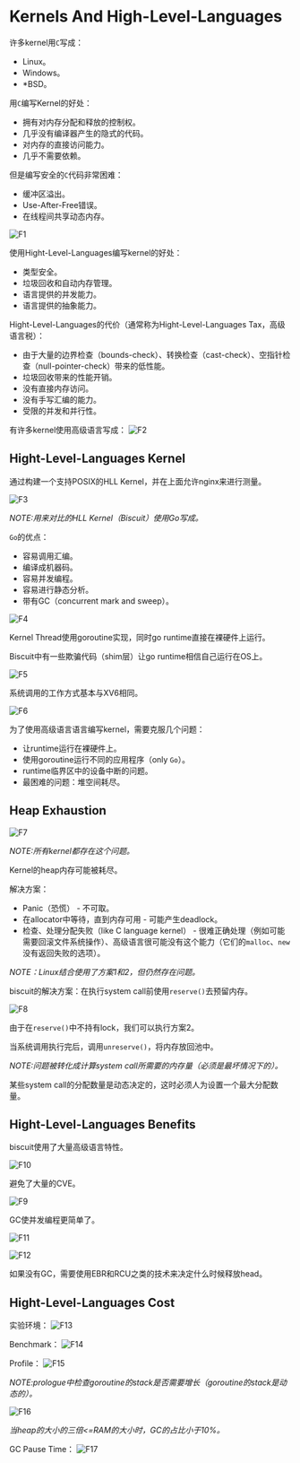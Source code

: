 # Kernels And High-Level-Languages

许多kernel用`C`写成：
* Linux。
* Windows。
* *BSD。

用`C`编写Kernel的好处：
* 拥有对内存分配和释放的控制权。
* 几乎没有编译器产生的隐式的代码。
* 对内存的直接访问能力。
* 几乎不需要依赖。

但是编写安全的`C`代码非常困难：
* 缓冲区溢出。
* Use-After-Free错误。
* 在线程间共享动态内存。

![F1](./F1.jpg)

使用Hight-Level-Languages编写kernel的好处：
* 类型安全。
* 垃圾回收和自动内存管理。
* 语言提供的并发能力。
* 语言提供的抽象能力。

Hight-Level-Languages的代价（通常称为Hight-Level-Languages Tax，高级语言税）：
* 由于大量的边界检查（bounds-check）、转换检查（cast-check）、空指针检查（null-pointer-check）带来的低性能。
* 垃圾回收带来的性能开销。
* 没有直接内存访问。
* 没有手写汇编的能力。
* 受限的并发和并行性。

有许多kernel使用高级语言写成：
![F2](./F2.jpg)

## Hight-Level-Languages Kernel

通过构建一个支持POSIX的HLL Kernel，并在上面允许nginx来进行测量。

![F3](./F3.jpg)

*NOTE:用来对比的HLL Kernel（Biscuit）使用Go写成。*

`Go`的优点：
* 容易调用汇编。
* 编译成机器码。
* 容易并发编程。
* 容易进行静态分析。
* 带有GC（concurrent mark and sweep）。

![F4](./F4.jpg)

Kernel Thread使用goroutine实现，同时go runtime直接在裸硬件上运行。

Biscuit中有一些欺骗代码（shim层）让go runtime相信自己运行在OS上。

![F5](./F5.jpg)

系统调用的工作方式基本与XV6相同。

![F6](./F6.jpg)

为了使用高级语言语言编写kernel，需要克服几个问题：
* 让runtime运行在裸硬件上。
* 使用goroutine运行不同的应用程序（only `Go`）。
* runtime临界区中的设备中断的问题。
* 最困难的问题：堆空间耗尽。

## Heap Exhaustion

![F7](./F7.jpg)

*NOTE:所有kernel都存在这个问题。*

Kernel的heap内存可能被耗尽。

解决方案：
* Panic（恐慌） - 不可取。
* 在allocator中等待，直到内存可用 - 可能产生deadlock。
* 检查、处理分配失败（like C language kernel） - 很难正确处理（例如可能需要回滚文件系统操作）、高级语言很可能没有这个能力（它们的`malloc`、`new`没有返回失败的选项）。

*NOTE：Linux结合使用了方案1和2，但仍然存在问题。*

biscuit的解决方案：在执行system call前使用`reserve()`去预留内存。

![F8](./F8.jpg)

由于在`reserve()`中不持有lock，我们可以执行方案2。

当系统调用执行完后，调用`unreserve()`，将内存放回池中。

*NOTE:问题被转化成计算system call所需要的内存量（必须是最坏情况下的）。*

某些system call的分配数量是动态决定的，这时必须人为设置一个最大分配数量。

## Hight-Level-Languages Benefits

biscuit使用了大量高级语言特性。

![F10](./F10.jpg)

避免了大量的CVE。

![F9](./F9.jpg)

GC使并发编程更简单了。

![F11](./F11.jpg)

![F12](./F12.jpg)

如果没有GC，需要使用EBR和RCU之类的技术来决定什么时候释放head。

## Hight-Level-Languages Cost

实验环境：
![F13](./F13.jpg)

Benchmark：
![F14](./F14.jpg)

Profile：
![F15](./F15.jpg)

*NOTE:prologue中检查goroutine的stack是否需要增长（goroutine的stack是动态的）。*

![F16](./F16.jpg)

*当heap的大小的三倍<=RAM的大小时，GC的占比小于10%。*

GC Pause Time：
![F17](./F17.jpg)

